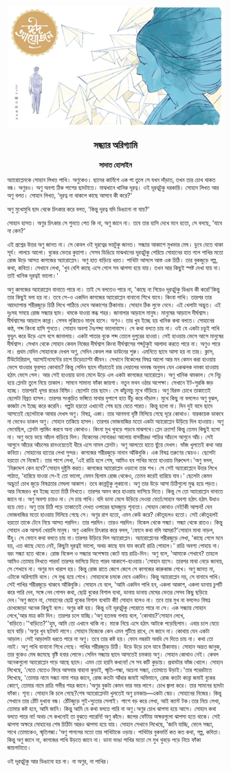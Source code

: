 <div align=center> <img align=center src='../images/prothomalo/সন্ধ্যার-অরিগ্যামি@সাদাত-হোসাইন.jpg' width=500px >

<h2 align=center>সন্ধ্যার অরিগ্যামি</h4><h3 align=center>সাদাত হোসাইন</h3>
</div>

অ্যারোপ্লেনকে সোহান লিখত পাখি। অণুকেও। ছাদের কার্নিশে এক পা তুলে সে যখন দাঁড়াত, তখন তার চোখ থাকত বন্ধ। অণুরও। অণু অবশ্য ঠিক পাশের ছাদটাতে। মাঝখানে খানিক দূরত্ব। ওই দূরত্বটুকু দরকারি। সোহান লিখত আর অণু বলত। সোহান লিখত, 'দূরত্ব না থাকলে কাছে আসবে কী করে?'

অণু মুখোমুখি ছাদ থেকে চিৎকার করে বলত, 'কিন্তু দূরত্ব যদি ডিঙানো না যায়?'

সোহান হাসত। অণুর চিৎকার সে শুনতে পেত কি না, অণু জানে না। তবে তার হাসি দেখে মনে হতো, সে বলছে, 'যাবে না কেন?'

এই প্রশ্নের উত্তর অণু জানত না। সে কেবল ওই দূরত্বের ভয়টুকু জানত। সন্ধ্যার আকাশে মুখভার মেঘ। ডুবে যেতে থাকা সূর্য। লালচে আলো। বুকের ভেতর কুয়াশা। সেসব ডিঙিয়ে মাঝখানের দূরত্বটুকু পেরিয়ে সোহানের হাত গলে পাখির মতো রোজ উড়ে আসত কাগজের অ্যারোপ্লেন। অণু হাত বাড়িয়ে ধরত। পাখিটা আসলে আস্ত এক চিঠি। তার বুকজুড়ে গল্প, কথা, কবিতা। সেখানে লেখা, 'খুব বেশি কাছে এসে গেলে সব ঝাপসা হয়ে যায়। তখন আর কিছুই স্পষ্ট দেখা যায় না। তাই খানিক দূরত্বই ভালো।'

অণু কাগজের অ্যারোপ্লেন বানাতে পারে না। তাই সে বলতেও পারে না, 'কাছে না গিয়েও দূরত্বটুকু ডিঙাব কী করে!'কিন্তু তার কিছুই বলা হয় না। তবে সে-ও একদিন কাগজের অ্যারোপ্লেন বানানো শিখে যাবে। কিংবা পাখি। তারপর তার আদ্যোপান্ত শরীরজুড়ে চিঠি লিখে পাঠিয়ে দেবে আকাশের ঠিকানায়। সোহান ঠিক লুফে নেবে। এই খেলাটা অদ্ভুত। এই দুঃসহ সময়ে রোজ সন্ধ্যার ছাদ। থমকে যাওয়া স্তব্ধ শহর। জানালার আড়ালে মানুষ। মানুষের আড়ালে দীর্ঘশ্বাস। দীর্ঘশ্বাসের আড়ালে কান্না। সেসব লুকিয়েও মানুষ হাসে। অণুও। তার খুব ইচ্ছে হয় খানিক কথা বলতে। সোহানের কণ্ঠ, শব্দ কিংবা হাসি শুনতে। সোহান অবশ্য নৈঃশব্দ্য ভালোবাসে। সে কথা বলতে চায় না। ওই যে একটা চড়ুই পাখি ফুড়ুৎ করে উড়ে এসে বসে জানালায়। একটা পাতার বুকে শব্দ তোলে দুপুরের হাওয়া। সেই হাওয়ায় ভেসে আসে মানুষের দীর্ঘশ্বাস। সেখান থেকে সোহান কেবল নিজের দীর্ঘশ্বাস কিংবা দীর্ঘশ্বাসের শব্দটুকুই আলাদা করতে পারে না। অণুও পারে না। প্রথম যেদিন সোহানকে দেখল অণু, সেদিন কেবল লক ডাউনের শুরু। এমনিতে ছাদে আসা হয় না তার। ক্লাস, টিউটোরিয়াল, অ্যাসাইনমেন্টের চাপে চিড়েচ্যাপ্টা জীবন। সেখানে বিকেলের বিষণ্ন আলো আর মন কেমন করা হাওয়ায় ভেসে যাওয়ার ফুরসত কোথায়? কিন্তু সেদিন ছাদে দাঁড়াতেই চার দেয়ালের দমবন্ধ অনুভব যেন একঝলক দমকা হাওয়ায় হঠাৎ ভেসে গেল। আর সেই হাওয়ায় ডানা মেলে উড়ে এল একটা কাগজের অ্যারোপ্লেন। অণু খানিক থমকাল। সে নিচু হয়ে প্লেনটা তুলে নিয়ে তাকাল। সামনে সামান্য ফাঁকা জায়গা। নতুন ভবন ওঠার অপেক্ষা। সেখানে ইট-সুরকি জড় হচ্ছে। তারপরই ধূসর রঙের বিল্ডিং। ছেলেটা তার ছাদে। সে কাঁচুমাচু মুখে দাঁড়িয়ে। অণু বিরক্ত চোখে তাকাতেই ছেলেটা বিব্রত হাসল। তারপর সংকুচিত ভঙ্গিতে মাথার দুপাশে হাত উঁচু করে দাঁড়াল। মুখে কিছু না বললেও অণু বুঝল, কাজটা সে ইচ্ছে করে করেনি। গল্পটা হয়তো এখানেই শেষ হয়ে যেতে পারত। কিন্তু হলো না। দিন দুই বাদে ছাদে আসতেই ছেলেটাকে আবার দেখল অণু। বিষণ্ন, একা। তার আনমনা দৃষ্টি মিলিয়ে গেছে দূরে কোথাও। বারকয়েক ডাকবে না ভেবেও ডাকল অণু। সোহান তাকিয়ে হাসল। তারপর ভোজবাজির মতো একটা অ্যারোপ্লেন উড়িয়ে দিল হাওয়ায়। অণু ভেবেছিল, প্লেনটা ল্যান্ডিং করবে অন্য কোথাও। কিংবা মুখ থুবড়ে পড়বে মাঝপথে।প্লেন ক্র্যাশ! কিন্তু তেমন কিছুই হলো না। অণু ভয়ে ভয়ে আঁচল বাড়িয়ে দিল। বিকেলের সোনারঙা আলোয় বাসন্তীরঙা শাড়ির আঁচলে আগুনে আঁচ। সেই আগুনে আঁচের আঁচলের রানওয়েতেই ধীরে এসে নামল প্লেনটা। অণু আলতো হাতে ছুঁয়ে দেখল। ভাঁজ খুলতেই কথা আর কবিতা। সোহানের হাতের লেখা সুন্দর। কাগজের শরীরজুড়ে নানান আঁকিবুকি। এক বিষণ্ন তরুণের স্কেচও। ছেলেটা হয়তো সে নিজেই। তার পাশে লেখা, 'এই রাত্রি হলে শেষ, আমিও হব পাখির মতো হাওয়ায় নিরুদ্দেশ।'অণু বলল, 'নিরুদ্দেশ কেন হবে?'সোহান দুষ্টুমি করত। কাগজের অ্যারোপ্লেন ওড়ানো তার শখ। সে সেই অ্যারোপ্লেনে উত্তর লিখে পাঠাত, 'হারিয়ে যাওয়া সে-ই তো ভালো, যেমন ছিলাম রোজ থেকেও, তেমন করেই হারিয়ে যাব।' ছেলেটা কেমন অদ্ভুত! চোখ জুড়ে বিষণ্নতার মেঘলা আকাশ। তবে কান্নাটুকু লুকানো। অণু তার উড়ে আসা চিঠিগুলো মুগ্ধ হয়ে পড়ত। আর নিজেরও খুব ইচ্ছে হতো চিঠি লিখতে। তারপর অমন করে হাওয়ায় ভাসিয়ে দিতে। কিন্তু সে তো অ্যারোপ্লেন বানাতে জানে না। অণু অবশ্য চায়ও না। সে চায় পাখি। যদি ডানা মেলে উড়িয়ে দেওয়া যেত!সোহান অবশ্য হঠাৎ হঠাৎ উধাও হয়ে যেত। অণু তার চিঠি পড়ে তাকাতেই দেখত ওপারের ছাদজুড়ে শূন্যতা। সোহান কোথাও নেই!কী আশ্চর্য! যেন ভোজবাজির মতো হাওয়ায় মিলিয়ে গেছে সে। অণুর রাগ হতো, এমন কেউ করে? কৌতূহলও হতো। সেই কৌতূহলই হয়তো তাকে টেনে নিয়ে আসত পরদিন। তার পরদিন। তারও পরদিন। বিকেল থেকে সন্ধ্যা। সন্ধ্যা থেকে রাতও। কিন্তু সোহান এক আশ্চর্য খেয়ালি মানুষ। অণু একদিন চিৎকার করে বলল, 'ফোনে কথা বলি আমরা?'সোহান মাথা নাড়ল, উঁহু। সে ফোনে কথা বলতে চায় না।তারপর উড়িয়ে দিল অ্যারোপ্লেন। অ্যারোপ্লেনের শরীরজুড়ে লেখা, 'কাছে গেলে মনে হয়, এত কাছে যেতে নেই, কিছুটা দূরত্বই ভালো, অথচ কাছে যাব যাব করেই রাত্রি পোহাল।' রাত্রি অবশ্য পোহায় না। বরং সন্ধ্যা হতে থাকে। রোজ বিকেল ও সন্ধ্যার অপেক্ষায় কেটে যায় রাত্রি-দিন। অণু বলে, 'আমাকে শেখাবে? তাহলে আমিও তোমায় লিখতে পারব! তারপর ভাসিয়ে দিতে পারব আকাশে-হাওয়ায়।'সোহান হাসে। তারপর মাথা নেড়ে জানায়, সে শেখাবে না। অণুর মন খারাপ হয়। কিন্তু রোজ রাতে জেগে জেগে সে কাগজের কারুকাজ শেখে। অণু জানত না, এটাকে অরিগ্যামি বলে। সে মুগ্ধ হয়ে শেখে। সোহানকে চমকে দেবে একদিন। কিন্তু অ্যারোপ্লেন নয়, সে বানাবে পাখি। সেই পাখির শরীরজুড়ে থাকবে আঁকিবুকি। সোহান যে বলে, 'আমি একদিন পাখি হব, একলা আকাশ, একলা ডানায় চুপটি করে পারি দেব, সঙ্গে নেব গোপন কথা, ছোট্ট বুকের বিশাল ব্যথা, ডানায় ডানায় মেঘের ভেতর সেসব কিছু ছড়িয়ে দেব।'অণু জানে না, সোহানের ছোট্ট বুকের বিশাল ব্যথাটা কী! সোহান বলেও না। তবে তার মুখ না বললেও বিষণ্ন চোখজোড়া অনেক কিছুই বলে। অণুর কষ্ট হয়। কিন্তু ওই দূরত্বটুকু পেরোতে পারে না সে। এক সন্ধ্যায় সোহান লেখে,'আর মাত্র কটা দিন। তারপর চলে যাচ্ছি।'অণু হতভম্ব গলায় বলে, 'কোথায়?'সোহান লেখে, 'বাড়িতে।''বাড়িতে?''হুম, আমি তো এখানে থাকি না। মাকে নিয়ে এসে হঠাৎ আটকে পড়েছিলাম। এবার চলে যেতে হবে বাড়ি।'অণুর খুব ছটফট লাগে। সোহান নিজেকে কেন এমন গুটিয়ে রাখে, সে জানে না। কোথায় যেন একটা আড়াল। সেই আড়ালটা ধরতে পারে না অণু। তবে তার কষ্ট হয়। ফোন নম্বরটা অবধি সে দিতে চায় না। কথা তো নয়ই। অণু পাখি বানানো শিখে গেছে। পাখির শরীরজুড়ে চিঠি। উড়ে উড়ে চলে যাবে ঠিকানায়। সোহান অন্তত জানুক, তার বুকেও মেঘ জমেছে বৃষ্টি হবার লোভে।সেদিন সন্ধ্যায় ছাদে আসতেই চমকায় অণু। সোহান কোথাও নেই। কেবল অনেকগুলো অ্যারোপ্লেন পড়ে আছে ছাদে। এমন তো হয়নি কখনো! সে সব কটি কুড়ায়। প্রথমটার ভাঁজ খোলে। সোহান লিখেছে, 'যেতে যেতেও ফিরে আসবার বাহানা কুড়াই, স্মৃতি-গন্ধা, অচেনা সন্ধ্যা, তোমাতে উড়াই।'তার পরেরটাতে লিখেছে, 'তোমার নামে সন্ধ্যা নামা শহর জানে, রোজ কতটা আঁধার জমাই অভিমানে, রোজ কতটা কান্না জমাই বুকের কোণে, তোমার নামে রাত্রি গভীর শহর জানে।'অণুর বুকটা কেমন ভার ভার লাগে। চোখ জ্বালা করে। তার সামনের ছাদটা ফাঁকা। শূন্য। সোহান কি চলে গেছে?শেষ অ্যারোপ্লেনটা খুলতেই অণু চমকায়—একটা স্কেচ। সোহানের নিজের। কিন্তু সেখানে তার ঠোঁট দুখানা বন্ধ। ঠোঁটজুড়ে সুই-সুতোর সেলাই। পাশে বড় করে লেখা, আই ক্যান্ট টক।তার নিচে লেখা, তোমার কষ্ট হবে, আমি জানি। কিন্তু আমি যে কথা বলতে পারি না অণু।অণুর চোখ ঝাপসা হয়ে আসে। সোহান কথা বলতে পারে না! অথচ সে কখনোই তা বুঝতে পারেনি! অণু কাঁদে। জলের ফোঁটায় অক্ষরগুলো ঝাপসা হতে থাকে। সেই ঝাপসা অক্ষরে সোহানের শেষ চিঠিটা আরও ঝাপসা হয়ে যায়। সোহান সেখানে লিখেছে, 'জানি যাচ্ছি, ফেলে সন্ধ্যা, সাথে তোমাকেও, স্মৃতিগন্ধা।'অণু পাগলের মতো তার পাখিটাকে ওড়ায়। পাখিটার বুকভর্তি কত কত কথা, গল্প, কবিতা। কিন্তু অণু জানে না, কাগজের পাখি উড়তে জানে না। ডানা ভাঙা পাখির মতো সে মুখ থুবড়ে পড়ে নিচে ফাঁকা জায়গাটাতে।

ওই দূরত্বটুকু আর ডিঙানো হয় না। না অণুর, না পাখির।

